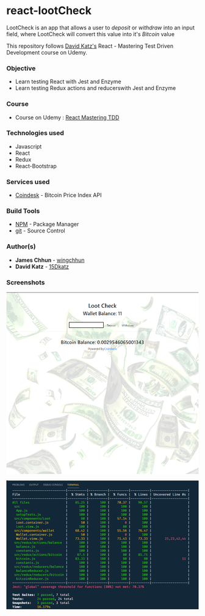 # react-lootCheck

LootCheck is an app that allows a user to *deposit* or *withdraw* into an input field, where LootCheck will convert this value into it's *Bitcoin* value 

This repository follows [David Katz's](https://github.com/15Dkatz) React - Mastering Test Driven Development course on Udemy.

### Objective

 * Learn testing React with Jest and Enzyme
 * Learn testing Redux actions and reducerswith Jest and Enzyme


### Course 

* Course on Udemy : [React Mastering TDD](https://www.udemy.com/react-tdd/)


### Technologies used

* Javascript
* React
* Redux
* React-Bootstrap

### Services used
   * [Coindesk](https://www.coindesk.com/api) - Bitcoin Price Index API


### Build Tools

* [NPM](https://www.npmjs.com/) - Package Manager
* [git](https://git-scm.com/) - Source Control

### Author(s)

* **James Chhun** - [wingchhun](https://github.com/wingchhun)
* **David Katz** - [15Dkatz](https://github.com/15Dkatz)

### Screenshots

![Landing page](./src/assets/landing.png)


![jest Coverage](./src/assets/coverage.png)